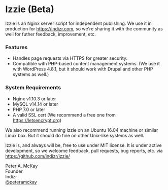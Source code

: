 # Izzie (Beta)

Izzie is an Nginx server script for independent publishing. We use it in production for https://indizr.com, so we're sharing it with the community as well for futher feedback, improvement, etc.

### Features
- Handles page requests via HTTPS for greater security.
- Compatible with PHP-based content management systems. (We use it  with WordPress 4.8.1, but it should work with Drupal and other PHP systems as well.)

### System Requirements
- Nginx v1.10.3 or later
- MySQL v14.14 or later
- PHP 7.0 or later
- A valid SSL cert (We recommend a free one from https://letsencrypt.org)

We also recommend running Izzie on an Ubuntu 16.04 machine or similar Linux box. But it should do fine on other Unix-like systems as well.

Izzie is, and always will be, free to use under MIT license. It is under active development, so we welcome feedback, pull requests, bug reports, etc. via https://github.com/indizr/izzie/

Peter A. McKay    
Founder   
Indizr    
<a href="https://twitter.com/peteramckay">@peteramckay</a>		
